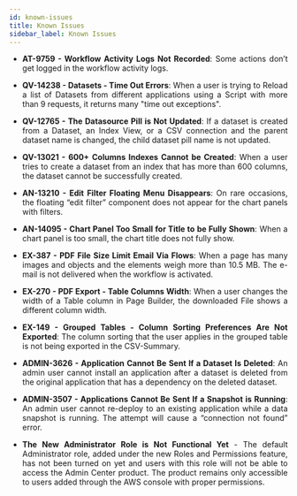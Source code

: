 ```yaml
---
id: known-issues
title: Known Issues
sidebar_label: Known Issues
---
```

<div style="text-align: justify">

* **AT-9759 - Workflow Activity Logs Not Recorded**: Some actions don’t get logged in the workflow activity logs.

* **QV-14238 - Datasets - Time Out Errors**: When a user is trying to Reload a list of Datasets from different applications using a Script with more than 9 requests, it returns many "time out exceptions".

* **QV-12765 - The Datasource Pill is Not Updated**: If a dataset is created from a Dataset, an Index View, or a CSV connection and the parent dataset name is changed, the child dataset pill name is not updated. 

* **QV-13021 - 600+ Columns Indexes Cannot be Created**: When a user tries to create a dataset from an index that has more than 600 columns, the dataset cannot be successfully created.

* **AN-13210 - Edit Filter Floating Menu Disappears**: On rare occasions, the floating “edit filter” component does not appear for the chart panels with filters.

* **AN-14095 - Chart Panel Too Small for Title to be Fully Shown**: When a chart panel is too small, the chart title does not fully show.

* **EX-387 - PDF File Size Limit Email Via Flows**: When a page has many images and objects and the elements weigh more than 10.5 MB. The e-mail is not delivered when the workflow is activated.

* **EX-270 - PDF Export - Table Columns Width**: When a user changes the width of a Table column in Page Builder, the downloaded File shows a different column width. 

* **EX-149 - Grouped Tables - Column Sorting Preferences Are Not Exported**: The column sorting that the user applies in the grouped table is not being exported in the CSV-Summary.

* **ADMIN-3626 - Application Cannot Be Sent If a Dataset Is Deleted**: An admin user cannot install an application after a dataset is deleted from the original application that has a dependency on the deleted dataset.

* **ADMIN-3507 - Applications Cannot Be Sent If a Snapshot is Running**: An admin user cannot re-deploy to an existing application while a data snapshot is running. The attempt will cause a “connection not found” error.

* **The New Administrator Role is Not Functional Yet** - The default Administrator role, added under the new Roles and Permissions feature, has not been turned on yet and users with this role will not be able to access the Admin Center product. The product remains only accessible to users added through the AWS console with proper permissions.

</div>
